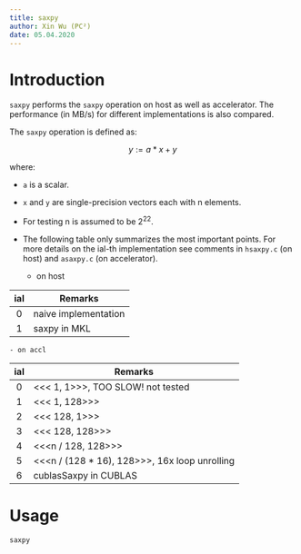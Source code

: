 ```yaml
---
title: saxpy
author: Xin Wu (PC²)
date: 05.04.2020
---
```


# Introduction

`saxpy` performs the `saxpy` operation on host as well as accelerator.
The performance (in MB/s) for different implementations is also compared.

The `saxpy` operation is defined as:

$$ y := a * x + y $$

where:

* `a` is a scalar.
* `x` and `y` are single-precision vectors each with n elements.
* For testing n is assumed to be $2^{22}$.
* The following table only summarizes the most important points. For more
  details on the ial-th implementation see comments in `hsaxpy.c` (on host)
  and `asaxpy.c` (on accelerator).

    - on host

| ial |  Remarks                                                               |
|:---:|------------------------------------------------------------------------|
|  0  | naive implementation                                                   |
|  1  | saxpy in MKL                                                           |

    - on accl

| ial |  Remarks                                                               |
|:---:|------------------------------------------------------------------------|
|  0  | <<<             1,   1>>>, TOO SLOW! not tested                        |
|  1  | <<<             1, 128>>>                                              |
|  2  | <<<           128,   1>>>                                              |
|  3  | <<<           128, 128>>>                                              |
|  4  | <<<n /        128, 128>>>                                              |
|  5  | <<<n / (128 * 16), 128>>>, 16x loop unrolling                          |
|  6  | cublasSaxpy in CUBLAS                                                  |

# Usage

```bash
saxpy
```

